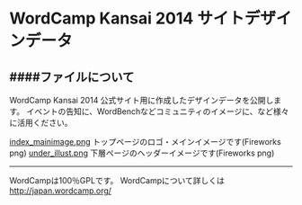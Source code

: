 WordCamp Kansai 2014 サイトデザインデータ
=====
####ファイルについて
---
WordCamp Kansai 2014 公式サイト用に作成したデザインデータを公開します。
  イベントの告知に、WordBenchなどコミュニティのイメージに、など様々に活用ください。

[index_mainimage.png](https://github.com/WordCampKansai2014/site-design/blob/master/index_mainimage.png "トップページメインイメージ")
  トップページのロゴ・メインイメージです(Fireworks png)
[under_illust.png](https://github.com/WordCampKansai2014/site-design/blob/master/under_illust.png "下層ページイラスト")
  下層ページのヘッダーイメージです(Fireworks png)

---
WordCampは100％GPLです。
  WordCampについて詳しくは<http://japan.wordcamp.org/>